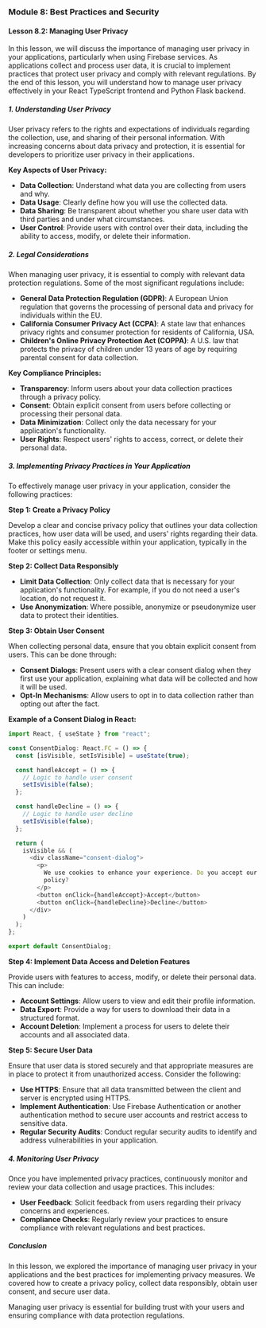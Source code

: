 ### Module 8: Best Practices and Security

#### Lesson 8.2: Managing User Privacy

In this lesson, we will discuss the importance of managing user privacy in your applications, particularly when using Firebase services. As applications collect and process user data, it is crucial to implement practices that protect user privacy and comply with relevant regulations. By the end of this lesson, you will understand how to manage user privacy effectively in your React TypeScript frontend and Python Flask backend.

##### 1. Understanding User Privacy

User privacy refers to the rights and expectations of individuals regarding the collection, use, and sharing of their personal information. With increasing concerns about data privacy and protection, it is essential for developers to prioritize user privacy in their applications.

**Key Aspects of User Privacy:**

- **Data Collection**: Understand what data you are collecting from users and why.
- **Data Usage**: Clearly define how you will use the collected data.
- **Data Sharing**: Be transparent about whether you share user data with third parties and under what circumstances.
- **User Control**: Provide users with control over their data, including the ability to access, modify, or delete their information.

##### 2. Legal Considerations

When managing user privacy, it is essential to comply with relevant data protection regulations. Some of the most significant regulations include:

- **General Data Protection Regulation (GDPR)**: A European Union regulation that governs the processing of personal data and privacy for individuals within the EU.
- **California Consumer Privacy Act (CCPA)**: A state law that enhances privacy rights and consumer protection for residents of California, USA.
- **Children's Online Privacy Protection Act (COPPA)**: A U.S. law that protects the privacy of children under 13 years of age by requiring parental consent for data collection.

**Key Compliance Principles:**

- **Transparency**: Inform users about your data collection practices through a privacy policy.
- **Consent**: Obtain explicit consent from users before collecting or processing their personal data.
- **Data Minimization**: Collect only the data necessary for your application's functionality.
- **User Rights**: Respect users' rights to access, correct, or delete their personal data.

##### 3. Implementing Privacy Practices in Your Application

To effectively manage user privacy in your application, consider the following practices:

**Step 1: Create a Privacy Policy**

Develop a clear and concise privacy policy that outlines your data collection practices, how user data will be used, and users' rights regarding their data. Make this policy easily accessible within your application, typically in the footer or settings menu.

**Step 2: Collect Data Responsibly**

- **Limit Data Collection**: Only collect data that is necessary for your application's functionality. For example, if you do not need a user's location, do not request it.
- **Use Anonymization**: Where possible, anonymize or pseudonymize user data to protect their identities.

**Step 3: Obtain User Consent**

When collecting personal data, ensure that you obtain explicit consent from users. This can be done through:

- **Consent Dialogs**: Present users with a clear consent dialog when they first use your application, explaining what data will be collected and how it will be used.
- **Opt-In Mechanisms**: Allow users to opt in to data collection rather than opting out after the fact.

**Example of a Consent Dialog in React:**

```typescript
import React, { useState } from "react";

const ConsentDialog: React.FC = () => {
  const [isVisible, setIsVisible] = useState(true);

  const handleAccept = () => {
    // Logic to handle user consent
    setIsVisible(false);
  };

  const handleDecline = () => {
    // Logic to handle user decline
    setIsVisible(false);
  };

  return (
    isVisible && (
      <div className="consent-dialog">
        <p>
          We use cookies to enhance your experience. Do you accept our privacy
          policy?
        </p>
        <button onClick={handleAccept}>Accept</button>
        <button onClick={handleDecline}>Decline</button>
      </div>
    )
  );
};

export default ConsentDialog;
```

**Step 4: Implement Data Access and Deletion Features**

Provide users with features to access, modify, or delete their personal data. This can include:

- **Account Settings**: Allow users to view and edit their profile information.
- **Data Export**: Provide a way for users to download their data in a structured format.
- **Account Deletion**: Implement a process for users to delete their accounts and all associated data.

**Step 5: Secure User Data**

Ensure that user data is stored securely and that appropriate measures are in place to protect it from unauthorized access. Consider the following:

- **Use HTTPS**: Ensure that all data transmitted between the client and server is encrypted using HTTPS.
- **Implement Authentication**: Use Firebase Authentication or another authentication method to secure user accounts and restrict access to sensitive data.
- **Regular Security Audits**: Conduct regular security audits to identify and address vulnerabilities in your application.

##### 4. Monitoring User Privacy

Once you have implemented privacy practices, continuously monitor and review your data collection and usage practices. This includes:

- **User Feedback**: Solicit feedback from users regarding their privacy concerns and experiences.
- **Compliance Checks**: Regularly review your practices to ensure compliance with relevant regulations and best practices.

##### Conclusion

In this lesson, we explored the importance of managing user privacy in your applications and the best practices for implementing privacy measures. We covered how to create a privacy policy, collect data responsibly, obtain user consent, and secure user data.

Managing user privacy is essential for building trust with your users and ensuring compliance with data protection regulations.
